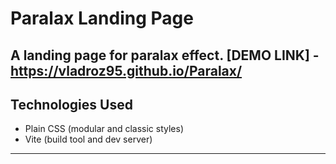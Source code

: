 
# Paralax Landing Page

A landing page for paralax effect.
[DEMO LINK] -https://vladroz95.github.io/Paralax/
---

## Technologies Used

- Plain CSS (modular and classic styles)
- Vite (build tool and dev server)
---
